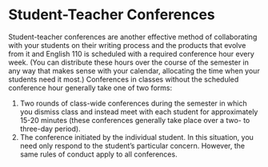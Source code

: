 # Student-Teacher Conferences

Student-teacher conferences are another effective method of collaborating with your students on their writing process and the products that evolve from it and English 110 is scheduled with a required conference hour every week.  (You can distribute these hours over the course of the semester in any way that makes sense with your calendar, allocating the time when your students need it most.)  Conferences in classes without the scheduled conference hour generally take one of two forms:

1. Two rounds of class-wide conferences during the semester in which you dismiss class and instead meet with each student for approximately 15-20 minutes (these conferences generally take place over a two- to three-day period).  
2. The conference initiated by the individual student.  In this situation, you need only respond to the student’s particular concern.  However, the same rules of conduct apply to all conferences.

